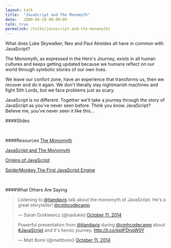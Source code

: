 ```yaml
---
layout: talk
title:  "JavaScript and The Monomyth"
date:   2000-06-20 00:00:00
talk: true
permalink: /talks/javascript-and-the-monomyth/
---
```


What does Luke Skywalker, Neo and Paul Atreides all have in common with JavaScript?

The Monomyth, as expressed in the Hero's Journey, exists in all human cultures and keeps getting updated because we humans reflect on our world through symbolic stories of our own lives.

We leave our confort zone, have an experience that transforms us, then we recover and do it again. We don't literally slay nightmarish machines and fight Sith Lords, but we face problems just as scary.

JavaScript is no different. Together we'll take a journey through the story of JavaScript as you've never seen before. Think you know JavaScript? Believe me, you've never seen it like this...

####Slides
<p></p>
<script async class="speakerdeck-embed" data-id="6697f7a03472013238ed56e996df704e" data-ratio="1.77777777777778" src="//speakerdeck.com/assets/embed.js"></script>

<br>

####Resources
[The Monomyth][The Monomyth]

[JavaScript and The Monomyth][JavaScript and The Monomyth]

[Origins of JavaScript][Origins of JavaScript]

[SpiderMonkey The First JavaScript Engine][SpiderMonkey The First JavaScript Engine]

<br>

####What Others Are Saying
<p></p>
<blockquote class="twitter-tweet tw-align-center" lang="en"><p>Listening to <a href="https://twitter.com/tiandavis">@tiandavis</a> talk about the monomyth of JavaScript. He&#39;s a great storyteller! <a href="https://twitter.com/cmhcodecamp">@cmhcodecamp</a></p>&mdash; Sarah Dutkiewicz (@sadukie) <a href="https://twitter.com/sadukie/status/520946649280303105">October 11, 2014</a></blockquote>

<p></p>
<blockquote class="twitter-tweet tw-align-center" lang="en"><p>Powerful presentation from <a href="https://twitter.com/tiandavis">@tiandavis</a> during <a href="https://twitter.com/cmhcodecamp">@cmhcodecamp</a> about <a href="https://twitter.com/hashtag/JavaScript?src=hash">#JavaScript</a> and it&#39;s heroic journey. <a href="http://t.co/eptFDnqW0Y">http://t.co/eptFDnqW0Y</a></p>&mdash; Matt Boroi (@mattboroi) <a href="https://twitter.com/mattboroi/status/520965900393275393">October 11, 2014</a></blockquote>


<script async src="//platform.twitter.com/widgets.js" charset="utf-8"></script>


[The Monomyth]: http://en.wikipedia.org/wiki/The_Hero_with_a_Thousand_Faces
[JavaScript and The Monomyth]: http://tiandavis.com/posts/javascript-and-the-monomyth/
[Origins of JavaScript]: https://news.ycombinator.com/item?id=2783060
[SpiderMonkey The First JavaScript Engine]: https://brendaneich.com/2011/06/new-javascript-engine-module-owner/




